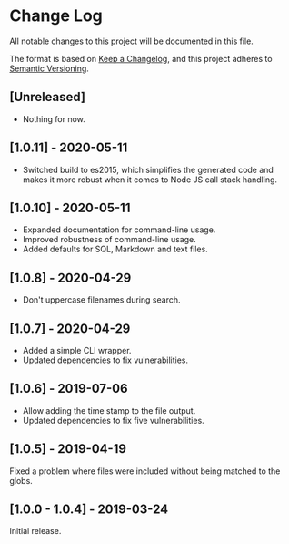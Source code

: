 # Change Log
All notable changes to this project will be documented in this file.

The format is based on [Keep a Changelog](https://keepachangelog.com/en/1.0.0/),
and this project adheres to [Semantic Versioning](https://semver.org/spec/v2.0.0.html).

## [Unreleased]

* Nothing for now.

## [1.0.11] - 2020-05-11

* Switched build to es2015, which simplifies the generated code and makes it more robust when it comes to Node JS call stack handling.

## [1.0.10] - 2020-05-11

* Expanded documentation for command-line usage.
* Improved robustness of command-line usage.
* Added defaults for SQL, Markdown and text files.

## [1.0.8] - 2020-04-29

* Don't uppercase filenames during search.

## [1.0.7] - 2020-04-29

* Added a simple CLI wrapper.
* Updated dependencies to fix vulnerabilities.

## [1.0.6] - 2019-07-06

* Allow adding the time stamp to the file output.
* Updated dependencies to fix five vulnerabilities.

## [1.0.5] - 2019-04-19

Fixed a problem where files were included without being matched to the globs.

## [1.0.0 - 1.0.4] - 2019-03-24

Initial release.

